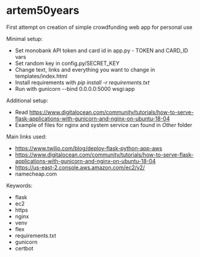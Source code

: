 # artem50years

First attempt on creation of simple crowdfunding web app for personal use

Minimal setup:
- Set monobank API token and card id in app.py - TOKEN and CARD_ID vars
- Set random key in config.py/SECRET_KEY 
- Change text, links and everything you want to change in templates/index.html
- Install requirements with _pip install -r requirements.txt_
- Run with gunicorn --bind 0.0.0.0:5000 wsgi:app

Additional setup:
- Read https://www.digitalocean.com/community/tutorials/how-to-serve-flask-applications-with-gunicorn-and-nginx-on-ubuntu-18-04
- Example of files for nginx and system service can found in _Other_ folder

Main links used:
- https://www.twilio.com/blog/deploy-flask-python-app-aws
- https://www.digitalocean.com/community/tutorials/how-to-serve-flask-applications-with-gunicorn-and-nginx-on-ubuntu-18-04
- https://us-east-2.console.aws.amazon.com/ec2/v2/
- namecheap.com

Keywords:
- flask
- ec2
- https
- nginx
- venv
- flex
- requirements.txt
- gunicorn
- certbot
